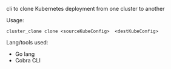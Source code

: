 cli to clone Kubernetes deployment from one cluster to another

Usage:

`cluster_clone clone <sourceKubeConfig>  <destKubeConfig>`


Lang/tools used:
- Go lang
- Cobra CLI
